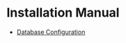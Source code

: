 # Installation Manual


* [Database Configuration](https://github.com/hmislk/hmis/wiki/Database-Configuration)